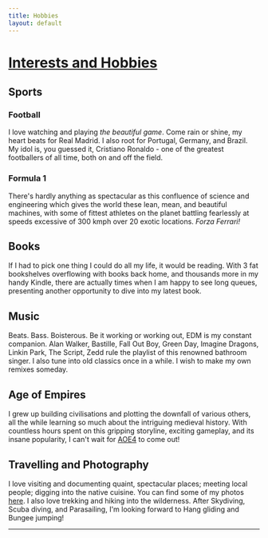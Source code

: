 ```yaml
---
title: Hobbies
layout: default
---
```


# [Interests and Hobbies](#everythingElse)

## Sports

### Football
I love watching and playing _the beautiful game_. Come rain or shine, my heart beats for Real Madrid. I also root for Portugal, Germany, and Brazil. My idol is, you guessed it, Cristiano Ronaldo - one of the greatest footballers of all time, both on and off the field.

### Formula 1
There's hardly anything as spectacular as this confluence of science and engineering which gives the world these lean, mean, and beautiful machines, with some of fittest athletes on the planet battling fearlessly at speeds excessive of 300 kmph over 20 exotic locations. _Forza Ferrari!_  

## Books
If I had to pick one thing I could do all my life, it would be reading. With 3 fat bookshelves overflowing with books back home, and thousands more in my handy Kindle, there are actually times when I am happy to see long queues, presenting another opportunity to dive into my latest book.

## Music
Beats. Bass. Boisterous. Be it working or working out, EDM is my constant companion. Alan Walker, Bastille, Fall Out Boy, Green Day, Imagine Dragons, Linkin Park, The Script, Zedd rule the playlist of this renowned bathroom singer. I also tune into old classics once in a while. I wish to make my own remixes someday. 

## Age of Empires
I grew up building civilisations and plotting the downfall of various others, all the while learning so much about the intriguing medieval history. With countless hours spent on this gripping storyline, exciting gameplay, and its insane popularity, I can't wait for [AOE4](https://www.ageofempires.com/games/age-of-empires-iv/) to come out!

## Travelling and Photography
I love visiting and documenting quaint, spectacular places; meeting local people; digging into the native cuisine. You can find some of my photos [here](https://www.flickr.com/photos/120844874@N04/). I also love trekking and hiking into the wilderness. After Skydiving, Scuba diving, and Parasailing, I'm looking forward to Hang gliding and Bungee jumping! 

***